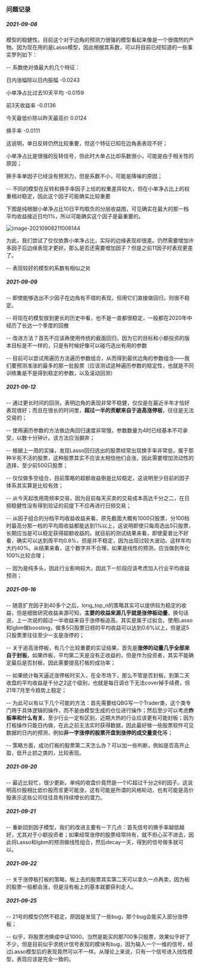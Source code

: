 ### 问题记录

##### 2021-09-08

模型的稳健性。目前这个对于边角的预测力很强的模型看起来像是一个很偶然的产物。因为现在用的是Lasso模型，因此根据其系数，可以将目前已经知道的一些事实罗列如下：

-- 系数绝对值最大的几个特征：

日内涨幅除以日内振幅 -0.0243

小单净占比过去10天平均 -0.0159

前3天收益率 -0.0136

今天最低价除以昨天最高价 0.0124

换手率 -0.0111

这说明，单日反转仍然比较重要，但这个特征已知在边角表表现不好；

小单净占比是很强的反转信号，但此时大单占比却系数很小，可能是由于相关性的原因；

换手率单因子已经没有预测力，但是系数不小，可能是降噪的原因；

-- 不同的模型在反转和换手率因子上给的权重差异较大，但在小单净占比上的权重相对稳定，因此这个因子可能确实比较重要

下图是纯根据小单净占比10日平均取负的分层收益图，可见确实在最大的那一档平均收益接近日均1%，所以可能确实这个因子是最重要的。

![image-20210908211006144](C:\Users\Administrator\AppData\Roaming\Typora\typora-user-images\image-20210908211006144.png)

为此，我们尝试了仅仅依靠小单净占比，实际的边缘表现却很差。仍然需要增加许多因子后边缘表现才更好。那么是否还需要增加因子？但是之前11因子时表现更差了。

-- 表现较好的模型的系数有相似之处

##### 2021-09-09

-- 即使能够选出不少因子在边角有不错的表现，但用它们直接做回归，则很不稳定。

-- 将现在的模型放到更长的历史中看，也不是一直都很稳定，一般都在2020年中经历了长达一个季度的回撤

-- 改进方法？首先不应该再使用传统的截面回归，因为它的目标和小额投资的版本目标是不一样的，只是有时候好像可以碰巧选出有用的参数

-- 目前可以尝试用遍历方法遍历参数组合，从而得到最优边角的参数组合——我们要预测准涨的最多的那一批股票（应该测试这种遍历参数的稳定性，也就是不同训练集是不是得到稳定的参数，以及滚动回测）

##### 2021-09-12

-- 通过更长时间的回测，表明边角的表现非常不稳健，仅仅是在最近半年才恰好表现很好；而且在很长的时间里，**超过一半的贡献来自于追高涨停板**，往往是无法交易的；

-- 使用遍历参数的方法做边角回归速度非常慢，参数数量为4时已经基本不可承受，以数十分钟计。该方法应当摒弃；

-- 根据上一周的实操，发现Lasso回归选出的股票经常出现换手率非常低，属于那种半死不活的股票，这种股票其实不应该太相信他们会涨，因此需要增加流动性的选择，至少前500只股票；

-- 仅仅做多空组合，目前策略的超额收益倒是比较稳定，这说明至少目前的因子体系其实算是比较有效；

-- 从今天起改用周频率交易，因为目前每天买卖的交易成本高达千分之二，在日频稳健性没有得到验证的前提下不应再进行日频交易；

-- 从因子组合的分档平均收益收益来看，原先截面大概有1000只股票，分100档时最高分那一档的平均周收益都能达到1%以上，这说明即使只每周选出5只股票，长期应当是可以稳定获得超额收益的。就目前的测试结果来看，即使夏普比不好看，确实可以达到周平均0.8%，但是并不稳定，因为出现过较大波动。这样年均大约40%。从结果来看，这个数字并不合理，如果是线性的预测，应当做到年化100%比较合理；

--  因为是纯多头，因此行业影响较大，因此下一阶段应该考虑加入行业平均收益预测；

##### 2021-09-16

-- 随意扩充因子到40多个之后，long_top_n的策略其实可以提供较为稳定的收益，但是细致研究收益来源可知，**主要的收益来源几乎就是涨停板动量**，换句话说，上一次说的超过一半收益来自于涨停板追高，其实是属于过拟合。使用Lasso和lgbm做boosting，做多5只股票日频的平均收益可以达到0.6%以上，但是这5只股票里往往至少一支是涨停的；

-- 关于追高涨停板，有几个比较重要的实证结果，首先是**涨停的动量几乎全部来自于封板**，如果炸板，平均第二天是没有正收益的，但是作为投资者，其实不能确定最后是否封板，因此需要提高打板的成功率；

-- 如果统计每天逼近涨停板时买入，在全市场下，那么不管是否封板，到第二天收盘的平均收益是千分之2这个级别，也就是每日调仓下无法cover掉手续费，但21年7月至今趋势上稳定；

-- 为此可以有以下几个可能的方法：首先需要给QBG写一个Trader类，这个类专门用于具体逻辑的操作，而不是由模型生成的仓位进行操作；然后至少可以考虑**炸板率和什么有关**，至少行业一定有区别，近期大热的行业应该更有可能封板；因为打板操作只能日内做，在此之前无法实时获得数据，因此最好做一些股票软件可见数据的日内的预测，例如**非一字涨停的股票开盘到涨停的成交量变化**等；

-- 策略方面，成功打板的股票第二天怎么办？可以加一些判断，例如是否高开止盈，低开止损之类的，比较表现。

##### 2021-09-20

-- 最近比较忙，很少更新。单纯的收盘价竟然是一个IC超过千分之6的因子。这说明高价股相比低价股而言更可能涨，这有可能是所谓的风格轮动，也有可能是高价股表示这些公司往往具有持续增长的潜力。

##### 2021-09-21

-- 重新回到因子模型，我们的改进主要有一下几点：首先信号的换手率越低越好，尤其对于小额投资者；如果经常涨停的股票经常持有，就不担心买不进去，因此将Lasso和lgbm的预测做线性组合，然后decay一天，得到的信号做多就可以。

##### 2021-09-22

-- 关于涨停板打板的策略，板上去的股票其实第二天可以拿久一点再卖，因为板的股票一般都会涨，但是没有板上的基本就要获利走人。

##### 2021-09-25

-- 21号的模型仍然不稳定，原因是发现了一些bug，那个bug会能买入部分涨停板；

-- 似乎，将股票池换成中证1000，当然是能买的那700多只股票，效果似乎好了不少，但是目前似乎求统计信号表现的模块有bug，因为输入一个一维的信号，经过Lasso模型后的表现竟然可以不一样。从理论上来说，只有一个信号进入线性模型，表现应该是完全一致的。
